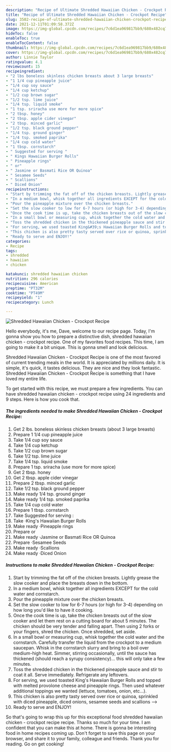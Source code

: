 ```yaml
---
description: "Recipe of Ultimate Shredded Hawaiian Chicken - Crockpot Recipe"
title: "Recipe of Ultimate Shredded Hawaiian Chicken - Crockpot Recipe"
slug: 3502-recipe-of-ultimate-shredded-hawaiian-chicken-crockpot-recipe
date: 2021-12-11T01:09:58.372Z
image: https://img-global.cpcdn.com/recipes/7c6d1ea969817bb9/680x482cq70/shredded-hawaiian-chicken-crockpot-recipe-recipe-main-photo.jpg
hideToc: false
enableToc: true
enableTocContent: false
thumbnail: https://img-global.cpcdn.com/recipes/7c6d1ea969817bb9/680x482cq70/shredded-hawaiian-chicken-crockpot-recipe-recipe-main-photo.jpg
cover: https://img-global.cpcdn.com/recipes/7c6d1ea969817bb9/680x482cq70/shredded-hawaiian-chicken-crockpot-recipe-recipe-main-photo.jpg
author: Linnie Taylor
ratingvalue: 4.1
reviewcount: 15
recipeingredient:
- "2 lbs boneless skinless chicken breasts about 3 large breasts"
- "1 1/4 cup pineapple juice"
- "1/4 cup soy sauce"
- "1/4 cup ketchup"
- "1/2 cup brown sugar"
- "1/2 tsp. lime juice"
- "1/4 tsp. liquid smoke"
- "1 tsp. sriracha use more for more spice"
- "2 tbsp. honey"
- "2 tbsp. apple cider vinegar"
- "2 tbsp. minced garlic"
- "1/2 tsp. black ground pepper"
- "1/4 tsp. ground ginger"
- "1/4 tsp. smoked paprika"
- "1/4 cup cold water"
- "1 tbsp. cornstarch"
- " Suggested for serving "
- " Kings Hawaiian Burger Rolls"
- " Pineapple rings"
- " or"
- " Jasmine or Basmati Rice OR Quinoa"
- " Sesamee Seeds"
- " Scallions"
- " Diced Onion"
recipeinstructions:
- "Start by trimming the fat off of the chicken breasts. Lightly grease the slow cooker and place the breasts down in the bottom."
- "In a medium bowl, whisk together all ingredients EXCEPT for the cold water and cornstarch."
- "Pour the pineapple mixture over the chicken breasts."
- "Set the slow cooker to low for 6-7 hours (or high for 3-4) depending on how long you&#39;d like to have it cooking."
- "Once the cook time is up, take the chicken breasts out of the slow cooker and let them rest on a cutting board for about 5 minutes. The chicken should be very tender and falling apart. Then using 2 forks or your fingers, shred the chicken. Once shredded, set aside."
- "In a small bowl or measuring cup, whisk together the cold water and the cornstarch. Carefully transfer the liquid from the crockpot to a medium saucepan. Whisk in the cornstarch slurry and bring to a boil over medium-high heat. Simmer, stirring occasionally, until the sauce has thickened (should reach a syrupy consistency)... this will only take a few minutes."
- "Toss the shredded chicken in the thickened pineapple sauce and stir to coat it all. Serve immediately. Refrigerate any leftovers."
- "For serving, we used toasted King&#39;s Hawaiian Burger Rolls and topped with melted provolone cheese and pineapple rings. Then used whatever additional toppings we wanted (lettuce, tomatoes, onion, etc...)."
- "This chicken is also pretty tasty served over rice or quinoa, sprinkled with diced pineapple, diced onions, sesamee seeds and scallions --&gt;"
- "Ready to serve and ENJOY!"
categories:
- Recipe
tags:
- shredded
- hawaiian
- chicken

katakunci: shredded hawaiian chicken 
nutrition: 296 calories
recipecuisine: American
preptime: "PT32M"
cooktime: "PT49M"
recipeyield: "1"
recipecategory: Lunch

---
```



![Shredded Hawaiian Chicken - Crockpot Recipe](https://img-global.cpcdn.com/recipes/7c6d1ea969817bb9/680x482cq70/shredded-hawaiian-chicken-crockpot-recipe-recipe-main-photo.jpg)

Hello everybody, it's me, Dave, welcome to our recipe page. Today, I'm gonna show you how to prepare a distinctive dish, shredded hawaiian chicken - crockpot recipe. One of my favorites food recipes. This time, I am going to make it a bit unique. This is gonna smell and look delicious.



Shredded Hawaiian Chicken - Crockpot Recipe is one of the most favored of current trending meals in the world. It is appreciated by millions daily. It is simple, it's quick, it tastes delicious. They are nice and they look fantastic. Shredded Hawaiian Chicken - Crockpot Recipe is something that I have loved my entire life.


To get started with this recipe, we must prepare a few ingredients. You can have shredded hawaiian chicken - crockpot recipe using 24 ingredients and 9 steps. Here is how you cook that.

<!--inarticleads1-->

##### The ingredients needed to make Shredded Hawaiian Chicken - Crockpot Recipe:

1. Get 2 lbs. boneless skinless chicken breasts (about 3 large breasts)
1. Prepare 1 1/4 cup pineapple juice
1. Take 1/4 cup soy sauce
1. Take 1/4 cup ketchup
1. Take 1/2 cup brown sugar
1. Take 1/2 tsp. lime juice
1. Take 1/4 tsp. liquid smoke
1. Prepare 1 tsp. sriracha (use more for more spice)
1. Get 2 tbsp. honey
1. Get 2 tbsp. apple cider vinegar
1. Prepare 2 tbsp. minced garlic
1. Take 1/2 tsp. black ground pepper
1. Make ready 1/4 tsp. ground ginger
1. Make ready 1/4 tsp. smoked paprika
1. Take 1/4 cup cold water
1. Prepare 1 tbsp. cornstarch
1. Take  Suggested for serving :
1. Take  ·King&#39;s Hawaiian Burger Rolls
1. Make ready  ·Pineapple rings
1. Prepare  or
1. Make ready  ·Jasmine or Basmati Rice OR Quinoa
1. Prepare  ·Sesamee Seeds
1. Make ready  ·Scallions
1. Make ready  ·Diced Onion




<!--inarticleads2-->

##### Instructions to make Shredded Hawaiian Chicken - Crockpot Recipe:

1. Start by trimming the fat off of the chicken breasts. Lightly grease the slow cooker and place the breasts down in the bottom.
1. In a medium bowl, whisk together all ingredients EXCEPT for the cold water and cornstarch.
1. Pour the pineapple mixture over the chicken breasts.
1. Set the slow cooker to low for 6-7 hours (or high for 3-4) depending on how long you&#39;d like to have it cooking.
1. Once the cook time is up, take the chicken breasts out of the slow cooker and let them rest on a cutting board for about 5 minutes. The chicken should be very tender and falling apart. Then using 2 forks or your fingers, shred the chicken. Once shredded, set aside.
1. In a small bowl or measuring cup, whisk together the cold water and the cornstarch. Carefully transfer the liquid from the crockpot to a medium saucepan. Whisk in the cornstarch slurry and bring to a boil over medium-high heat. Simmer, stirring occasionally, until the sauce has thickened (should reach a syrupy consistency)... this will only take a few minutes.
1. Toss the shredded chicken in the thickened pineapple sauce and stir to coat it all. Serve immediately. Refrigerate any leftovers.
1. For serving, we used toasted King&#39;s Hawaiian Burger Rolls and topped with melted provolone cheese and pineapple rings. Then used whatever additional toppings we wanted (lettuce, tomatoes, onion, etc...).
1. This chicken is also pretty tasty served over rice or quinoa, sprinkled with diced pineapple, diced onions, sesamee seeds and scallions --&gt;
1. Ready to serve and ENJOY!



So that's going to wrap this up for this exceptional food shredded hawaiian chicken - crockpot recipe recipe. Thanks so much for your time. I am confident that you can make this at home. There is gonna be interesting food in home recipes coming up. Don't forget to save this page on your browser, and share it to your family, colleague and friends. Thank you for reading. Go on get cooking!
